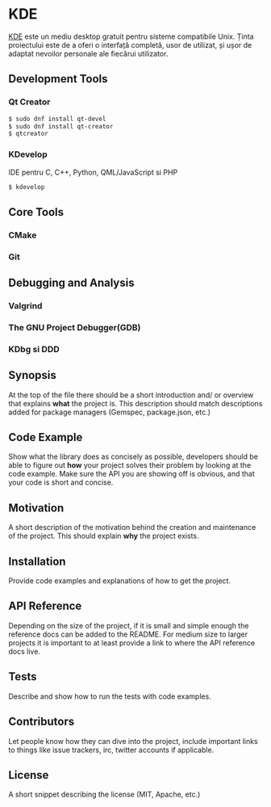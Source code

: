 # KDE

[KDE](https://www.kde.org/) este un mediu desktop gratuit pentru sisteme compatibile Unix. Ținta proiectului este de a oferi o interfață completă, usor de utilizat, și ușor de adaptat nevoilor personale ale fiecărui utilizator.

## Development Tools

### Qt Creator

```bash
$ sudo dnf install qt-devel
$ sudo dnf install qt-creator
$ qtcreator
```

### KDevelop

IDE pentru C, C++, Python, QML/JavaScript si PHP

```bash
$ kdevelop
```
## Core Tools

### CMake

### Git

## Debugging and Analysis

### Valgrind

### The GNU Project Debugger(GDB)

### KDbg si DDD

## Synopsis

At the top of the file there should be a short introduction and/ or overview that explains **what** the project is. This description should match descriptions added for package managers (Gemspec, package.json, etc.)

## Code Example

Show what the library does as concisely as possible, developers should be able to figure out **how** your project solves their problem by looking at the code example. Make sure the API you are showing off is obvious, and that your code is short and concise.

## Motivation

A short description of the motivation behind the creation and maintenance of the project. This should explain **why** the project exists.

## Installation

Provide code examples and explanations of how to get the project.

## API Reference

Depending on the size of the project, if it is small and simple enough the reference docs can be added to the README. For medium size to larger projects it is important to at least provide a link to where the API reference docs live.

## Tests

Describe and show how to run the tests with code examples.

## Contributors

Let people know how they can dive into the project, include important links to things like issue trackers, irc, twitter accounts if applicable.

## License

A short snippet describing the license (MIT, Apache, etc.)
